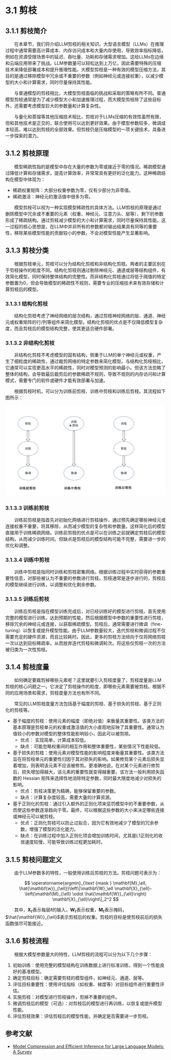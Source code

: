 # 3.1 剪枝

## 3.1.1 剪枝简介

&emsp;&emsp;在本章节，我们将介绍LLM剪枝的相关知识。大型语言模型（LLMs）在推理过程中通常需要高计算成本、内存访问成本和大量内存使用，导致效率指标降低，例如在资源受限场景中的延迟、吞吐量、功耗和存储需求增加。这给LLMs在边缘和云端应用带来了挑战。LLM参数量可以轻松达到上万亿，因此需要特殊的压缩技术来降低部署成本和提升推理性能。大模型剪枝是一种有效的模型压缩方法，其目的是通过移除模型中冗余或不重要的参数（例如神经元或连接权重），以减少模型的大小和计算需求，同时尽量保持其性能。

&emsp;&emsp;与普通模型的剪枝相比，大模型剪枝面临的挑战和采取的策略有所不同。普通模型剪枝通常是为了减少模型大小和加速推理过程，而大模型剪枝除了这些目标外，还需要考虑模型巨大的参数量和计算复杂性。

&emsp;&emsp;与量化和蒸馏等其他压缩技术相比，剪枝对于LLMs压缩的有效性虽然有限，但和其他技术是正交的，联合使用可以达到更好效果。由于模型参数较多，微调成本较高，难以达到剪枝的全部效果。但剪枝仍是压缩模型的一项关键技术，具备进一步探索的潜力。

## 3.1.2 剪枝原理

&emsp;&emsp;模型稀疏性指的是模型中存在大量的参数为零或接近于零的情况。稀疏模型通过降低计算和存储需求，提高计算效率，并常常具有更好的泛化能力。这种稀疏结构在模型中体现为：
- 稀疏权重矩阵：大部分权重参数为零，仅有少部分为非零值。
- 稀疏激活：神经元的激活值中很多为零。

&emsp;&emsp;模型剪枝可以视为一种实现模型稀疏性的具体方法。LLM剪枝的原理是通过删除模型中冗余或不重要的元素（权重、神经元、注意力头、层等），剩下的参数形成了稀疏结构。通过剪枝减少模型的大小和计算需求，同时尽量保持其性能。这一过程的核心思想是，在LLM中并非所有的参数都对输出结果具有同等的重要性，移除某些模型性能的贡献较小的参数，不会对模型性能产生显著影响。

## 3.1.3 剪枝分类 

&emsp;&emsp;根据剪枝单元，剪枝可以分为结构化剪枝和非结构化剪枝。两者的主要区别在于剪枝操作的粒度不同。结构化剪枝则通过剔除神经元、通道或层等结构组件，有效简化模型，同时保持整体结构的完整性。而非结构化剪枝通过将低于阈值的特定参数置为0，但会导致模型的稀疏性不规则，需要专业的压缩技术来有效存储和计算剪枝后的模型。

### 3.1.3.1 结构化剪枝

&emsp;&emsp;结构化剪枝考虑了神经网络的层次结构，通过剪枝神经网络的层、通道、神经元或权重矩阵的行/列等组件来简化模型。结构化剪枝的优点是不仅降低模型复杂度，而且剪枝后的模型结构完整，使其更适合硬件部署。

### 3.1.3.2 非结构化剪枝

&emsp;&emsp;非结构化剪枝不考虑模型的固有结构，侧重于LLM的单个神经元或权重，产生了细粒度的稀疏性，通过裁剪网络的特定参数来简化模型。与结构化剪枝相比，它通常可以实现更高水平的稀疏性，同时对模型预测的影响最小。但该方法忽略了整体的结构，会导致最后裁剪后的参数稀疏不规则，导致不规则的内存访问和计算模式，需要专门的软件或硬件才能有效部署与加速。

&emsp;&emsp;根据剪枝时机，可以分为训练前剪枝、训练中剪枝和训练后剪枝。其流程如下图所示：

![](images/prune_flow.png)

### 3.1.3.3 训练前剪枝

&emsp;&emsp;训练前剪枝是指首先对初始化网络进行剪枝操作，通过预先确定哪些神经元或连接权重不重要，将其移除，从而减少模型的复杂性和参数量。这样简化后的模型直接用于训练稀疏网络。训练前剪枝的优点是可以在训练之前就确定剪枝后的模型结构，从而减少训练时间。但缺点是剪枝后的模型结构可能不完整，需要进一步的优化和调整。

### 3.1.3.4 训练中剪枝

&emsp;&emsp;训练中剪枝是指同时训练和剪枝密集网络。根据训练过程中实时获得的参数重要性信息，对那些被认为不重要的参数进行剪枝。剪枝通常是逐步进行的，剪枝后的模型继续进行训练，以调整和优化剩余参数。

### 3.1.3.5 训练后剪枝

&emsp;&emsp;训练后剪枝是指在模型训练完成后，对已经训练好的模型进行剪枝。首先使用完整的模型进行训练，达到预期的性能，然后根据模型中参数的重要性进行剪枝，移除冗余的神经元或连接，以获取稀疏模型。剪枝后，通常需要进行微调（fine-tuning）以恢复或提升模型性能。由于LLM参数量较大，迭代剪枝和微调过程不仅需要充足的硬件资源，而且比较耗时。因此，更多的剪枝方法倾向于仅将网络剪枝一次以达到目标稀疏率，从而放弃迭代剪枝和微调轮次。将这些仅剪枝一次的方法被归类为一次性剪枝。

## 3.1.4 剪枝度量

&emsp;&emsp;如何确定要裁剪掉哪些元素呢？这里就要引入剪枝度量了，剪枝度量是LLM剪枝的核心问题之一。它决定了剪枝操作的粒度，即哪些元素需要被剪枝。根据不同的应用场景和需求，剪枝度量方法也有所不同。

&emsp;&emsp;常见的LLM剪枝度量方法包括基于幅度的剪枝、基于损失的剪枝、基于正则化的剪枝等。
- 基于幅度的剪枝：使用元素的幅度（即绝对值）来衡量其重要性。该类方法的基本原理是剪枝单元的权重或激活值的大小直观地反映了其重要性。通常认为值较小的参数对模型的整体性能影响较小，因此可以被剪除。
    - 优点： 实现简单，计算成本较低。
    - 缺点：可能忽略权重间的相互作用和整体重要性，某些情况下性能较低。
- 基于损失的剪枝：使用元素对模型性能的影响程度来衡量其重要性。该类方法旨在将剪枝单元的重要性归因于其对损失的影响。如果修剪某个元素后损失显着增加，则表明该元素不应该被修剪。更准确地说，在对某个元素进行修剪后，损失增加得越大，该元素的重要性就变得越重要。该方法一般利用损失函数的 Hessian 矩阵来选择性地消除特定参数，同时最大限度地减少对损失的影响。
    - 优点：剪枝决策更为精确，能够保留重要的参数。
    - 缺点：计算复杂度较高，需要大量的计算资源。
- 基于正则化的剪枝：通过引入额外的正则化项来惩罚模型中的不重要参数，从而使这些参数逐渐趋向于零。最终，可以根据这些参数的大小来决定哪些连接或神经元可以被剪枝。
    - 优点：正则化剪枝可以防止过拟合，因为它有效地减少了模型的冗余参数，增强了模型的泛化能力。
    - 缺点：在训练过程中加入正则化项会增加训练时间，尤其是L1正则化的收敛速度较慢，可能导致训练过程更加耗时。

## 3.1.5 剪枝问题定义

&emsp;&emsp;由于LLM参数多的特性，一般使用训练后剪枝的方法。剪枝问题可表示为：

$$
\operatorname{argmin}_{\text {mask } \mathbf{M}_\ell, \hat{\mathbf{w}}_{\ell}}\left\|\mathbf{W}_\ell \mathbf{X}_{\ell}-\left(\mathbf{M}_{\ell} \odot \hat{\mathbf{W}}_{\ell}\right) \mathbf{X}_{\ell}\right\|_2^2
$$

&emsp;&emsp;其中，$\mathbf{X}_{\ell}$表示每层$\ell$的输入，$\mathbf{W}_\ell$表示权重，$\mathbf{M}_\ell$表示掩码，$\hat{\mathbf{W}}_{\ell}$表示剪枝后的权重。剪枝的目标是使剪枝前后的损失函数值尽可能接近。

## 3.1.6 剪枝流程

&emsp;&emsp;根据大模型参数量大的特性，LLM剪枝的流程可以分为以下几个步骤：
1. 初始训练：使用完整的模型结构在训练数据上进行标准训练，得到一个性能良好的基准模型。
2. 确定剪枝目标：确定需要剪枝的模型组件，如神经元、通道、层等。
3. 评估目标重要性：使用评估指标（如权重、梯度等）对目标组件进行重要性评估。
4. 实施剪枝：对模型进行剪枝操作，剪掉不重要的组件。
5. 微调剪枝后的模型（可选）：对剪枝后的模型进行再训练，以恢复或提升模型性能。
6. 评估剪枝效果：评估剪枝后的模型性能，并确定是否需要进一步剪枝。

## 参考文献

- [Model Compression and Efficient Inference for Large Language Models: A Survey](https://arxiv.org/abs/2402.09748)